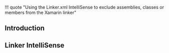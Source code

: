 !!! quote "Using the Linker.xml IntelliSense to exclude assemblies, classes or members from the Xamarin linker"

## Introduction



## Linker IntelliSense
